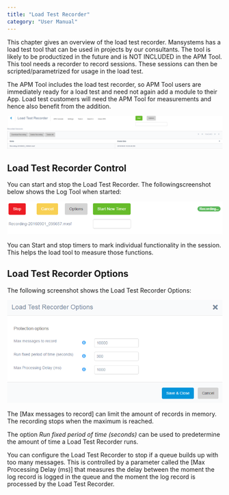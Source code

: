 ```yaml
---
title: "Load Test Recorder"
category: "User Manual"
---
```

This chapter gives an overview of the load test recorder. Mansystems has a load test tool that can be used in projects by our consultants. The tool is likely to be productized in the future and is NOT INCLUDED in the APM Tool. This tool needs a recorder to record sessions. These sessions can then be scripted/parametrized for usage in the load test. 

The APM Tool includes the load test recorder, so APM Tool users are immediately ready for a load test and need not again add a module to their App. Load test customers will need the APM Tool for measurements and hence also benefit from the addition. 

![](attachments/Load_Test_Recorder/Overview.png)

## Load Test Recorder Control

You can start and stop the Load Test Recorder. The followingscreenshot below shows the Log Tool when started:

![](attachments/Load_Test_Recorder/Control.png)

You can Start and stop timers to mark individual functionality in the session. This helps the load tool to measure those functions.

## Load Test Recorder Options

The following screenshot shows the Load Test Recorder Options:

![](attachments/Load_Test_Recorder/Options.png)

The [Max messages to record] can limit the amount of records in memory. The recording stops when the maximum is reached.

The option _Run fixed period of time (seconds)_ can be used to predetermine the amount of time a Load Test Recorder runs.

You can configure the Load Test Recorder to stop if a queue builds up with too many messages. This is controlled by a parameter called the [Max Processing Delay (ms)] that measures the delay between the moment the log record is logged in the queue and the moment the log record is processed by the Load Test Recorder.

